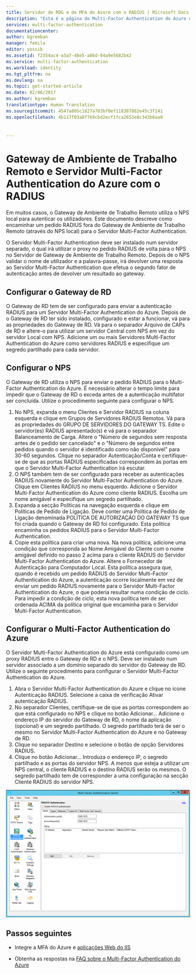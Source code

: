```yaml
---
title: Servidor de RDG e de MFA do Azure com o RADIUS | Microsoft Docs
description: "Esta é a página do Multi-Factor Authentication do Azure que irá ajudar a implementar o Gateway de Ambiente de Trabalho Remoto (RD) e o Servidor Multi-Factor Authentication do Azure com o RADIUS."
services: multi-factor-authentication
documentationcenter: 
author: kgremban
manager: femila
editor: yossib
ms.assetid: f2354ac4-a3a7-48e5-a86d-84a9e5682b42
ms.service: multi-factor-authentication
ms.workload: identity
ms.tgt_pltfrm: na
ms.devlang: na
ms.topic: get-started-article
ms.date: 02/06/2017
ms.author: kgremban
translationtype: Human Translation
ms.sourcegitcommit: 4547a805c1827a703bf0ef118387882e45c3f241
ms.openlocfilehash: 4b117f03a8f769cbd2ecf1fca2653e8c343b6aa0


---
```

# <a name="remote-desktop-gateway-and-azure-multi-factor-authentication-server-using-radius"></a>Gateway de Ambiente de Trabalho Remoto e Servidor Multi-Factor Authentication do Azure com o RADIUS
Em muitos casos, o Gateway de Ambiente de Trabalho Remoto utiliza o NPS local para autenticar os utilizadores. Este documento descreve como encaminhar um pedido RADIUS fora do Gateway de Ambiente de Trabalho Remoto (através do NPS local) para o Servidor Multi-Factor Authentication.

O Servidor Multi-Factor Authentication deve ser instalado num servidor separado, o qual irá utilizar o proxy no pedido RADIUS de volta para o NPS no Servidor de Gateway de Ambiente de Trabalho Remoto. Depois de o NPS validar o nome de utilizador e a palavra-passe, irá devolver uma resposta ao Servidor Multi-Factor Authentication que efetua o segundo fator de autenticação antes de devolver um resultado ao gateway.

## <a name="configure-the-rd-gateway"></a>Configurar o Gateway de RD
O Gateway de RD tem de ser configurado para enviar a autenticação RADIUS para um Servidor Multi-Factor Authentication do Azure. Depois de o Gateway de RD ter sido instalado, configurado e estar a funcionar, vá para as propriedades do Gateway de RD. Vá para o separador Arquivo de CAPs de RD e altere-o para utilizar um servidor Central com NPS em vez do servidor Local com NPS. Adicione um ou mais Servidores Multi-Factor Authentication do Azure como servidores RADIUS e especifique um segredo partilhado para cada servidor.

## <a name="configure-nps"></a>Configurar o NPS
O Gateway de RD utiliza o NPS para enviar o pedido RADIUS para o Multi-Factor Authentication do Azure. É necessário alterar o tempo limite para impedir que o Gateway de RD o exceda antes de a autenticação multifator ser concluída. Utilize o procedimento seguinte para configurar o NPS.

1. No NPS, expanda o menu Clientes e Servidor RADIUS na coluna esquerda e clique em Grupos de Servidores RADIUS Remotos. Vá para as propriedades do GRUPO DE SERVIDORES DO GATEWAY TS. Edite o servidor(es) RADIUS apresentado(s) e vá para o separador Balanceamento de Carga. Altere o "Número de segundos sem resposta antes de o pedido ser cancelado" e o "Número de segundos entre pedidos quando o servidor é identificado como não disponível" para 30-60 segundos. Clique no separador Autenticação/Conta e certifique-se de que as portas RADIUS especificadas correspondem às portas em que o Servidor Multi-Factor Authentication irá escutar.
2. O NPS também tem de ser configurado para receber as autenticações RADIUS novamente do Servidor Multi-Factor Authentication do Azure. Clique em Clientes RADIUS no menu esquerdo. Adicione o Servidor Multi-Factor Authentication do Azure como cliente RADIUS. Escolha um nome amigável e especifique um segredo partilhado.
3. Expanda a secção Políticas na navegação esquerda e clique em Políticas de Pedido de Ligação. Deve conter uma Política de Pedido de Ligação denominada POLÍTICA DE AUTORIZAÇÃO DO GATEWAY TS que foi criada quando o Gateway de RD foi configurado. Esta política encaminha os pedidos RADIUS para o Servidor Multi-Factor Authentication.
4. Copie esta política para criar uma nova. Na nova política, adicione uma condição que corresponda ao Nome Amigável do Cliente com o nome amigável definido no passo 2 acima para o cliente RADIUS do Servidor Multi-Factor Authentication do Azure. Altere o Fornecedor de Autenticação para Computador Local. Esta política assegura que, quando é recebido um pedido RADIUS do Servidor Multi-Factor Authentication do Azure, a autenticação ocorre localmente em vez de enviar um pedido RADIUS novamente para o Servidor Multi-Factor Authentication do Azure, o que poderia resultar numa condição de ciclo. Para impedir a condição de ciclo, esta nova política tem de ser ordenada ACIMA da política original que encaminha para o Servidor Multi-Factor Authentication.

## <a name="configure-azure-multi-factor-authentication"></a>Configurar o Multi-Factor Authentication do Azure

O Servidor Multi-Factor Authentication do Azure está configurado como um proxy RADIUS entre o Gateway de RD e o NPS.  Deve ser instalado num servidor associado a um domínio separado do servidor do Gateway de RD. Utilize o seguinte procedimento para configurar o Servidor Multi-Factor Authentication do Azure.

1. Abra o Servidor Multi-Factor Authentication do Azure e clique no ícone Autenticação RADIUS. Selecione a caixa de verificação Ativar autenticação RADIUS.
2. No separador Clientes, certifique-se de que as portas correspondem ao que está configurado no NPS e clique no botão Adicionar... Adicione o endereço IP do servidor do Gateway de RD, o nome da aplicação (opcional) e um segredo partilhado. O segredo partilhado terá de ser o mesmo no Servidor Multi-Factor Authentication do Azure e no Gateway de RD.
3. Clique no separador Destino e selecione o botão de opção Servidores RADIUS.
4. Clique no botão Adicionar... Introduza o endereço IP, o segredo partilhado e as portas do servidor NPS. A menos que esteja a utilizar um NPS central, o cliente RADIUS e o destino RADIUS serão os mesmos. O segredo partilhado tem de corresponder a uma configuração na secção Cliente RADIUS do servidor NPS.

![Autenticação Radius](./media/multi-factor-authentication-get-started-server-rdg/radius.png)

## <a name="next-steps"></a>Passos seguintes

- Integre a MFA do Azure e [aplicações Web do IIS](multi-factor-authentication-get-started-server-iis.md)

- Obtenha as respostas na [FAQ sobre o Multi-Factor Authentication do Azure](multi-factor-authentication-faq.md)



<!--HONumber=Feb17_HO1-->


